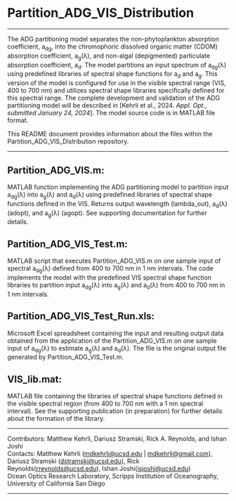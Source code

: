 # Partition_ADG_VIS_Distribution
---

The ADG partitioning model separates the non-phytoplankton absorption coefficient, a<sub>dg</sub>, into the chromophoric dissolved organic matter (CDOM) absorption coefficient, a<sub>g</sub>(λ), and non-algal (depigmented) particulate absorption coefficient, a<sub>d</sub>. The model partitions an input spectrum of a<sub>dg</sub>(λ) using predefined libraries of spectral shape functions for a<sub>d</sub> and a<sub>g</sub>. This version of the model is configured for use in the visible spectral range (VIS, 400 to 700 nm) and utilizes spectral shape libraries specifically defined for this spectral range. The complete development and validation of the ADG partitioning model will be described in [Kehrli et al., 2024. *Appl. Opt., submitted January 24, 2024*]. The model source code is in MATLAB file format.

This README document provides information about the files within the Partition_ADG_VIS_Distribution repository.

---

## Partition_ADG_VIS.m:
MATLAB function implementing the ADG partitioning model to partition input a<sub>dg</sub>(λ) into a<sub>g</sub>(λ) and a<sub>d</sub>(λ) using predefined libraries of spectral shape functions defined in the VIS. Returns output wavelength (lambda_out), a<sub>d</sub>(λ) (adopt), and a<sub>g</sub>(λ) (agopt). See supporting documentation for further details.

## Partition_ADG_VIS_Test.m:
MATLAB script that executes Partition_ADG_VIS.m on one sample input of spectral a<sub>dg</sub>(λ) defined from 400 to 700 nm in 1 nm intervals. The code implements the model with the predefined VIS spectral shape function libraries to partition input a<sub>dg</sub>(λ) into a<sub>g</sub>(λ) and a<sub>d</sub>(λ) from 400 to 700 nm in 1 nm intervals.

## Partition_ADG_VIS_Test_Run.xls:
Microsoft Excel spreadsheet containing the input and resulting output data obtained from the application of the Partition_ADG_VIS.m on one sample input of a<sub>dg</sub>(λ) to estimate a<sub>g</sub>(λ) and a<sub>d</sub>(λ). The file is the original output file generated by Partition_ADG_VIS_Test.m.

## VIS_lib.mat:
MATLAB file containing the libraries of spectral shape functions defined in the visible spectral region (from 400 to 700 nm with a 1 nm spectral interval). See the supporting publication (in preparation) for further details about the formation of the library.

---

Contributors: Matthew Kehrli, Dariusz Stramski, Rick A. Reynolds, and Ishan Joshi\
Contacts: Matthew Kehrli (mdkehrli@ucsd.edu | mdkehrli@gmail.com), Dariusz Stramski (dstramski@ucsd.edu), Rick Reynolds(rreynolds@ucsd.edu), Ishan Joshi(isjoshi@ucsd.edu)\
Ocean Optics Research Laboratory, Scripps Institution of Oceanography, University of California San Diego

---
